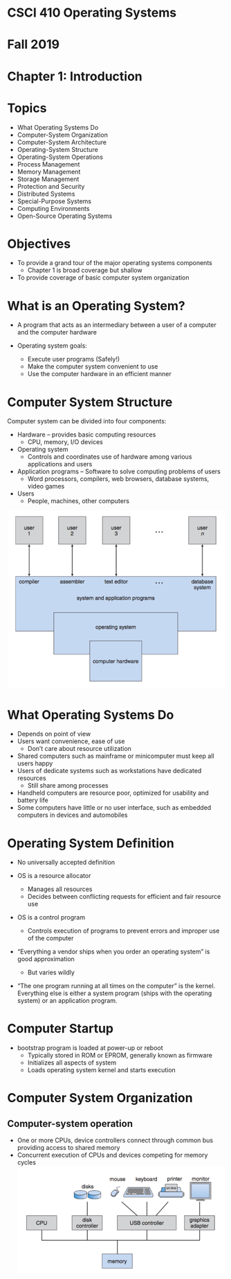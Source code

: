 # CSCI 410 Operating Systems
# Fall 2019
# Chapter 1: Introduction

# Topics
+ What Operating Systems Do
+ Computer-System Organization
+ Computer-System Architecture
+ Operating-System Structure
+ Operating-System Operations
+ Process Management
+ Memory Management
+ Storage Management
+ Protection and Security
+ Distributed Systems
+ Special-Purpose Systems
+ Computing Environments
+ Open-Source Operating Systems
# Objectives
+ To provide a grand tour of the major operating systems components
  - Chapter 1 is broad coverage but shallow
+ To provide coverage of basic computer system organization

# What is an Operating System?
+ A program that acts as an intermediary between a user of a computer and the computer hardware

+ Operating system goals:
  - Execute user programs (Safely!)
  - Make the computer system convenient to use
  - Use the computer hardware in an efficient manner

# Computer System Structure
Computer system can be divided into four components:
+ Hardware – provides basic computing resources
  - CPU, memory, I/O devices
+ Operating system
  - Controls and coordinates use of hardware among various applications and users
+ Application programs – Software to solve computing problems of users
  - Word processors, compilers, web browsers, database systems, video games
+ Users
  - People, machines, other computers

![4components](../Images/ch1-4components.png)
# What Operating Systems Do
+ Depends on point of view
+ Users want convenience, ease of use
  - Don’t care about resource utilization
+ Shared computers such as mainframe or minicomputer must keep all users happy
+ Users of dedicate systems such as workstations have dedicated resources
  - Still share among processes
+ Handheld computers are resource poor,  optimized for usability and battery life
+ Some computers have little or no user interface, such as embedded computers in devices and automobiles

# Operating System Definition
+ No universally accepted definition
+ OS is a resource allocator
  - Manages all resources
  - Decides between conflicting requests for efficient and fair resource use

+ OS is a control program
  - Controls execution of programs to prevent errors and improper use of the computer

+ “Everything a vendor ships when you order an operating system” is good approximation
  - But varies wildly

+ “The one program running at all times on the computer” is the kernel.  Everything else is either a system program (ships with the operating system) or an application program.

# Computer Startup
+ bootstrap program is loaded at power-up or reboot
  - Typically stored in ROM or EPROM, generally known as firmware
  - Initializes all aspects of system
  - Loads operating system kernel and starts execution
# Computer System Organization
## Computer-system operation
+ One or more CPUs, device controllers connect through common bus providing access to shared memory
+ Concurrent execution of CPUs and devices competing for memory cycles
![a modern computer system](../Images/ch1-computer_system.png)
